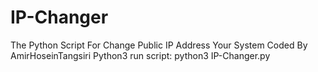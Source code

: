 # IP-Changer
The Python Script For Change Public IP Address Your System  Coded By AmirHoseinTangsiri
Python3
run script:
  python3 IP-Changer.py
 
